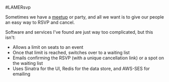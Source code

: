 #LAMERsvp

Sometimes we have a [meetup](http://js.la) or party, and all we want is to give our people an easy way to RSVP and cancel.

Software and services I've found are just way too complicated, but this isn't:

- Allows a limit on seats to an event
- Once that limit is reached, switches over to a waiting list
- Emails confirming the RSVP (with a unique cancellation link) or a spot on the waiting list
- Uses Sinatra for the UI, Redis for the data store, and AWS-SES for emailing


